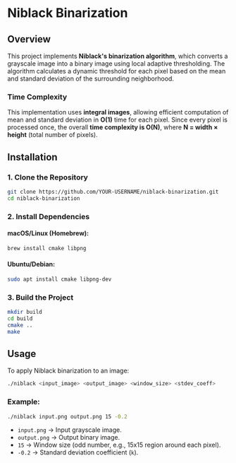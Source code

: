 # Niblack Binarization

## Overview

This project implements **Niblack's binarization algorithm**, which converts a grayscale image into a binary image using local adaptive thresholding. The algorithm calculates a dynamic threshold for each pixel based on the mean and standard deviation of the surrounding neighborhood.

### **Time Complexity**

This implementation uses **integral images**, allowing efficient computation of mean and standard deviation in **O(1)** time for each pixel. Since every pixel is processed once, the overall **time complexity is O(N)**, where **N = width × height** (total number of pixels).

## Installation

### **1. Clone the Repository**

```sh
git clone https://github.com/YOUR-USERNAME/niblack-binarization.git
cd niblack-binarization
```

### **2. Install Dependencies**

#### macOS/Linux (Homebrew):

```sh
brew install cmake libpng
```

#### Ubuntu/Debian:

```sh
sudo apt install cmake libpng-dev 
```

### **3. Build the Project**

```sh
mkdir build
cd build
cmake ..
make
```

## Usage

To apply Niblack binarization to an image:

```sh
./niblack <input_image> <output_image> <window_size> <stdev_coeff>
```

### **Example:**

```sh
./niblack input.png output.png 15 -0.2
```

- `input.png` → Input grayscale image.
- `output.png` → Output binary image.
- `15` → Window size (odd number, e.g., 15x15 region around each pixel).
- `-0.2` → Standard deviation coefficient (`k`).

